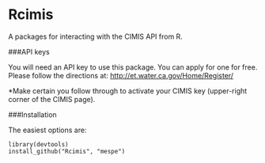 # Rcimis

A packages for interacting with the CIMIS API from R.

###API keys

You will need an API key to use this package. You can apply for one
for free. Please follow the directions at:
http://et.water.ca.gov/Home/Register/

*Make certain you follow through to activate your CIMIS key
(upper-right corner of the CIMIS page).

###Installation

The easiest options are:

```
library(devtools)
install_github("Rcimis", "mespe")
```

